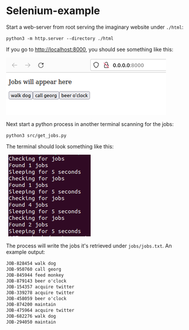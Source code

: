 # Selenium-example


Start a web-server from root serving the imaginary website under `./html`:

    python3 -m http.server --directory ./html

If you go to [http://localhost:8000](http://localhost:8000), you should see something like this:

![example-localhost](docs/example-localhost.png)

Next start a python process in another terminal scanning for the jobs:

    python3 src/get_jobs.py

The terminal should look something like this:

![example-get-jobs](docs/example-get-jobs.png)


The process will write the jobs it's retrieved under `jobs/jobs.txt`. An example output:

    JOB-828454 walk dog
    JOB-950760 call georg
    JOB-845944 feed monkey
    JOB-879143 beer o'clock
    JOB-154357 acquire twitter
    JOB-339278 acquire twitter
    JOB-458059 beer o'clock
    JOB-874200 maintain
    JOB-475964 acquire twitter
    JOB-682276 walk dog
    JOB-294050 maintain


